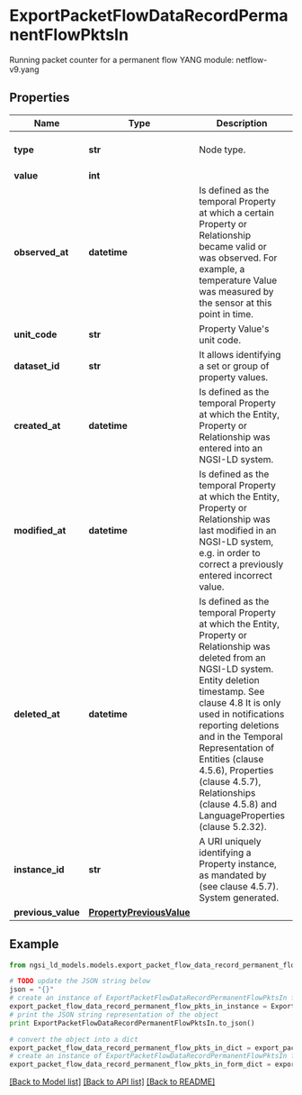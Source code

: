 # ExportPacketFlowDataRecordPermanentFlowPktsIn

Running packet counter for a permanent flow  YANG module: netflow-v9.yang 

## Properties

Name | Type | Description | Notes
------------ | ------------- | ------------- | -------------
**type** | **str** | Node type.  | [optional] [default to 'Property']
**value** | **int** |  | 
**observed_at** | **datetime** | Is defined as the temporal Property at which a certain Property or Relationship became valid or was observed. For example, a temperature Value was measured by the sensor at this point in time.  | [optional] 
**unit_code** | **str** | Property Value&#39;s unit code.  | [optional] 
**dataset_id** | **str** | It allows identifying a set or group of property values.  | [optional] 
**created_at** | **datetime** | Is defined as the temporal Property at which the Entity, Property or Relationship was entered into an NGSI-LD system.  | [optional] [readonly] 
**modified_at** | **datetime** | Is defined as the temporal Property at which the Entity, Property or Relationship was last modified in an NGSI-LD system, e.g. in order to correct a previously entered incorrect value.  | [optional] [readonly] 
**deleted_at** | **datetime** | Is defined as the temporal Property at which the Entity, Property or Relationship was deleted from an NGSI-LD system.  Entity deletion timestamp. See clause 4.8 It is only used in notifications reporting deletions and in the Temporal Representation of Entities (clause 4.5.6), Properties (clause 4.5.7), Relationships (clause 4.5.8) and LanguageProperties (clause 5.2.32).  | [optional] [readonly] 
**instance_id** | **str** | A URI uniquely identifying a Property instance, as mandated by (see clause 4.5.7). System generated.  | [optional] [readonly] 
**previous_value** | [**PropertyPreviousValue**](PropertyPreviousValue.md) |  | [optional] 

## Example

```python
from ngsi_ld_models.models.export_packet_flow_data_record_permanent_flow_pkts_in import ExportPacketFlowDataRecordPermanentFlowPktsIn

# TODO update the JSON string below
json = "{}"
# create an instance of ExportPacketFlowDataRecordPermanentFlowPktsIn from a JSON string
export_packet_flow_data_record_permanent_flow_pkts_in_instance = ExportPacketFlowDataRecordPermanentFlowPktsIn.from_json(json)
# print the JSON string representation of the object
print ExportPacketFlowDataRecordPermanentFlowPktsIn.to_json()

# convert the object into a dict
export_packet_flow_data_record_permanent_flow_pkts_in_dict = export_packet_flow_data_record_permanent_flow_pkts_in_instance.to_dict()
# create an instance of ExportPacketFlowDataRecordPermanentFlowPktsIn from a dict
export_packet_flow_data_record_permanent_flow_pkts_in_form_dict = export_packet_flow_data_record_permanent_flow_pkts_in.from_dict(export_packet_flow_data_record_permanent_flow_pkts_in_dict)
```
[[Back to Model list]](../README.md#documentation-for-models) [[Back to API list]](../README.md#documentation-for-api-endpoints) [[Back to README]](../README.md)


